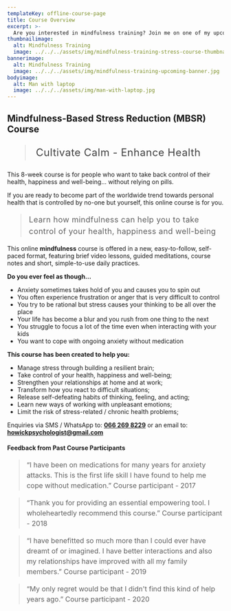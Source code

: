 ```yaml
---
templateKey: offline-course-page
title: Course Overview
excerpt: >-
  Are you interested in mindfulness training? Join me on one of my upcoming courses.
thumbnailimage:
  alt: Mindfulness Training
  image: ../../../assets/img/mindfulness-training-stress-course-thumbnail.jpg
bannerimage:
  alt: Mindfulness Training
  image: ../../../assets/img/mindfulness-training-upcoming-banner.jpg
bodyimage:
  alt: Man with laptop
  image: ../../../assets/img/man-with-laptop.jpg
---
```


## Mindfulness-Based Stress Reduction (MBSR) Course

<blockquote style="color:#444; font-size: 24px;line-height:1.5;letter-spacing:0.5px">
  Cultivate Calm - Enhance Health</blockquote>

This 8-week course is for people who want to take back control of their health, happiness and well-being... without relying on pills.

If you are ready to become part of the worldwide trend towards personal health that is controlled by no-one but yourself, this online course is for you.

<blockquote style="font-size: 18px;line-height:1.5;letter-spacing:0.5px">
  Learn how mindfulness can help you to take control of your health, happiness and well-being</blockquote>

This online **mindfulness** course is offered in a new, easy-to-follow, self-paced format, featuring brief video lessons, guided meditations, course notes and short, simple-to-use daily practices.

**Do you ever feel as though…**

- Anxiety sometimes takes hold of you and causes you to spin out
- You often experience frustration or anger that is very difficult to control
- You try to be rational but stress causes your thinking to be all over the place
- Your life has become a blur and you rush from one thing to the next
- You struggle to focus a lot of the time even when interacting with your kids
- You want to cope with ongoing anxiety without medication

**This course has been created to help you:**

- Manage stress through building a resilient brain;
- Take control of your health, happiness and well-being;
- Strengthen your relationships at home and at work;
- Transform how you react to difficult situations;
- Release self-defeating habits of thinking, feeling, and acting;
- Learn new ways of working with unpleasant emotions;
- Limit the risk of stress-related / chronic health problems;

Enquiries via SMS / WhatsApp to: **[066 269 8229](tel:+27662698229)** or an email to: **[howickpsychologist@gmail.com](mailto:howickpsychologist@gmail.com)**

#### Feedback from Past Course Participants

<blockquote style="font-size: 16px;text-transform: none;text-align: left;line-height:1.5">“I have been on medications for many years for anxiety attacks. This is the first life skill I have found to help me cope without medication.”  <span style="font-weight:normal">Course participant - 2017</span></blockquote>

<blockquote style="font-size: 16px;text-transform: none;text-align: left;line-height:1.5">“Thank you for providing an essential empowering tool. I wholeheartedly recommend this course.” <span style="font-weight:normal">Course participant - 2018</span></blockquote>

<blockquote style="font-size: 16px;text-transform: none;text-align: left;line-height:1.5">“I have benefitted so much more than I could ever have dreamt of or imagined. I have better interactions and also my relationships have improved with all my family members.” <span style="font-weight:normal">Course participant - 2019</span></blockquote>

<blockquote style="font-size: 16px;text-transform: none;text-align: left;line-height:1.5">“My only regret would be that I didn't find this kind of help years ago.” <span style="font-weight:normal">Course participant - 2020</span></blockquote>
